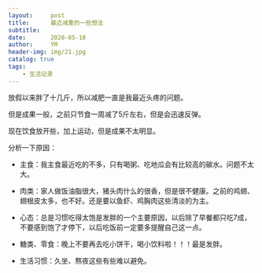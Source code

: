 ```yaml
---
layout:     post
title:      最近减重的一些想法
subtitle:   
date:       2020-05-10
author:     YM
header-img: img/21.jpg
catalog: true
tags:
    - 生活记录
---
```


放假以来胖了十几斤，所以减肥一直是我最近头疼的问题。

但是成果一般，之前只节食一周减了5斤左右，但是会迅速反弹。

现在饮食放开些，加上运动，但是成果不太明显。

分析一下原因：

- 主食：我主食最近吃的不多，只有喝粥、吃地瓜会有比较高的碳水。问题不太大。
- 肉类：家人做饭油脂很大，猪头肉什么的很香，但是很不健康。之前的鸡翅、翅根皮太多，也不好。还是要以鱼虾、鸡胸肉这些清淡的为主。
- 心态：总是习惯吃得太饱是发胖的一个主要原因，以后除了早餐都只吃7成，不要感到饱了才停下，以后吃饭前一定要多提醒自己这一点。
            
- 糖类、零食：晚上不要再去吃小饼干，喝小饮料啦！！！最是发胖。
- 生活习惯：久坐、熬夜这些有些难以避免。

